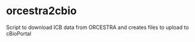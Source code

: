 # orcestra2cbio
Script to download ICB data from ORCESTRA and creates files to upload to cBioPortal
